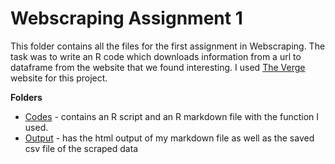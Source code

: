 # Webscraping Assignment 1

This folder contains all the files for the first assignment in Webscraping. The task was to write an R code which downloads information from a url to dataframe from the website that we found interesting. I used [The Verge](https://www.theverge.com/) website for this project. 

**Folders**
* [Codes](https://github.com/Viki-Meszaros/CEU-Webscraping/tree/main/Assignment_1/Codes) - contains an R script and an R markdown file with the function I used.
* [Output](https://github.com/Viki-Meszaros/CEU-Webscraping/tree/main/Assignment_1/Output) - has the html output of my markdown file as well as the saved csv file of the scraped data
